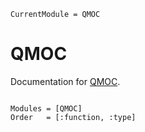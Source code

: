```@meta
CurrentModule = QMOC
```

# QMOC

Documentation for [QMOC](https://github.com/danielsimm/QMOC.jl).

```@index

```

```@autodocs
Modules = [QMOC]
Order   = [:function, :type]
```
